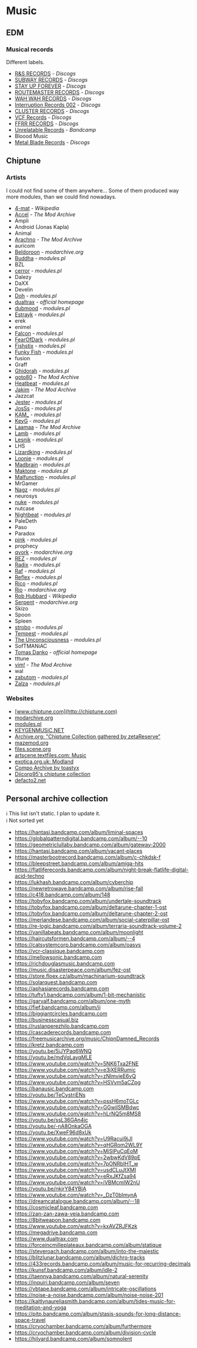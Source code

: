 # Music
## EDM
### Musical records
Different labels.
* [R&S RECORDS](https://www.discogs.com/label/245-R-S-Records) - *Discogs*
* [SUBWAY RECORDS](https://www.discogs.com/label/10144-Subway-Records) - *Discogs*
* [STAY UP FOREVER](https://www.discogs.com/label/1183-Stay-Up-Forever) - *Discogs*
* [ROUTEMASTER RECORDS](https://www.discogs.com/label/2599-Routemaster-Records) - *Discogs*
* [WAH WAH RECORDS](https://www.discogs.com/label/152264-Wah-Wah-Records) - *Discogs*
* [Interruption Records 002](https://www.discogs.com/Various-Interruption-Records-002/release/16163175) - *Discogs*
* [CLUSTER RECORDS](https://www.discogs.com/label/2801-Cluster-Records) - *Discogs*
* [VCF Records](https://www.discogs.com/label/2543-Voltage-Controlled-Frequencies-VCF) - *Discogs*
* [FFRR RECORDS](https://www.discogs.com/label/297-FFRR) - *Discogs*
* [Unrelatable Records](https://unrelatable.bandcamp.com) - *Bandcamp*
* Bloood Music
* [Metal Blade Records](https://www.discogs.com/label/45267-Metal-Blade-Records) - *Discogs*

## Chiptune
### Artists
I could not find some of them anywhere... Some of them produced way more modules, than we could find nowadays.
* [4-mat](https://en.wikipedia.org/wiki/4mat) - *Wikipedia*
* [Accel](https://modarchive.org/index.php?request=search&search_type=guessed_artist&query=accel) - *The Mod Archive*
* Ampli
* Android (Jonas Kapla)
* Animal
* [Arachno](http://www.modules.pl/?id=modules&aid=318) - *The Mod Archive*
* auricom
* [Beldoroon](https://modarchive.org/index.php?request=view_profile&query=68954) - *modarchive.org*
* [Buddha](http://www.modules.pl/?id=modules&aid=1578) - *modules.pl*
* BZL
* [cerror](http://www.modules.pl/?id=modules&aid=26) - *modules.pl*
* Dalezy
* DaXX
* Develin
* [Doh](http://www.modules.pl/?id=modules&aid=45) - *modules.pl*
* [dualtrax](https://www.dualtrax.com/) - *official homepage*
* [dubmood](http://www.modules.pl/?id=modules&aid=522) - *modules.pl*
* [Estrayk](http://www.modules.pl/?id=modules&aid=51) - *modules.pl*
* erek
* enimel
* [Falcon](http://www.modules.pl/?id=modules&aid=53) - *modules.pl*
* [FearOfDark](http://www.modules.pl/?id=modules&aid=1098) - *modules.pl*
* [Fishstix](http://www.modules.pl/?id=modules&aid=1003) - *modules.pl*
* [Funky Fish](http://www.modules.pl/?id=modules&aid=546) - *modules.pl*
* fusion
* Graff
* [Ghidorah](http://www.modules.pl/?id=modules&aid=58) - *modules.pl*
* [goto80](https://modarchive.org/index.php?request=view_profile&query=69671) - *The Mod Archive*
* [Heatbeat](http://www.modules.pl/?id=modules&aid=66) - *modules.pl*
* [Jakim](https://modarchive.org/index.php?request=view_profile&query=69513) - *The Mod Archive*
* Jazzcat
* [Jester](http://www.modules.pl/?id=modules&aid=287) - *modules.pl*
* [JosSs](http://www.modules.pl/?id=modules&aid=282) - *modules.pl*
* [KAM_](http://www.modules.pl/?id=modules&aid=296) - *modules.pl*
* [KeyG](http://www.modules.pl/?id=modules&aid=239) - *modules.pl*
* [Laamaa](https://modarchive.org/index.php?request=view_profile&query=68863) - *The Mod Archive*
* [Lamb](http://www.modules.pl/?id=modules&aid=268) - *modules.pl*
* [Lesnik](http://www.modules.pl/?id=modules&aid=77) - *modules.pl*
* LHS
* [Lizardking](http://www.modules.pl/?id=modules&aid=78) - *modules.pl*
* [Loonie](http://www.modules.pl/?id=modules&aid=79) - *modules.pl*
* [Madbrain](http://www.modules.pl/?id=modules&aid=1691) - *modules.pl*
* [Maktone](http://www.modules.pl/?id=modules&aid=83) - *modules.pl*
* [Malfunction](http://www.modules.pl/?id=modules&aid=182) - *modules.pl*
* MrGamer
* [Nagz](http://www.modules.pl/?id=modules&aid=324) - *modules.pl*
* neurosys
* [nuke](http://www.modules.pl/?id=modules&aid=337) - *modules.pl*
* nutcase
* [Nightbeat](http://www.modules.pl/?id=modules&aid=166) - *modules.pl*
* PaleDeth
* Paso
* Paradox
* [pink](http://www.modules.pl/?id=modules&aid=100) - *modules.pl*
* prophecy
* [qvork](https://modarchive.org/index.php?request=view_profile&query=90239) - *modarchive.org*
* [REZ](http://www.modules.pl/?id=modules&aid=442) - *modules.pl*
* [Radix](http://www.modules.pl/?id=modules&aid=105) - *modules.pl*
* [Raf](http://www.modules.pl/?id=modules&aid=712) - *modules.pl*
* [Reflex](http://www.modules.pl/?id=modules&aid=1295) - *modules.pl*
* [Rico](http://www.modules.pl/?id=modules&aid=1352) - *modules.pl*
* [Rio](https://modarchive.org/index.php?request=view_profile&query=68861) - *modarchive.org*
* [Rob Hubbard](https://en.wikipedia.org/wiki/Rob_Hubbard) - *Wikipedia*
* [Serpent](https://modarchive.org/index.php?request=view_profile&query=81954) - *modarchive.org*
* Skizo
* Spoon
* Spleen
* [strobo](http://www.modules.pl/?id=modules&aid=993) - *modules.pl*
* [Tempest](http://www.modules.pl/?id=modules&aid=302) - *modules.pl*
* [The Unconsciousness](http://www.modules.pl/?id=modules&aid=334) - *modules.pl*
* SofTMANiAC
* [Tomas Danko](http://www.danko.se/) - *official homepage*
* tttune
* [vim!](https://modarchive.org/index.php?request=view_profile&query=85752) - *The Mod Archive*
* wal
* [zabutom](http://www.modules.pl/?id=modules&aid=523) - *modules.pl*
* [Zalza](http://www.modules.pl/?id=modules&aid=258) - *modules.pl*

### Websites
* [www.chiptune.com](http://chiptune.com)
* [modarchive.org](http://modarchive.org)
* [modules.pl](http://www.modules.pl)
* [KEYGENMUSiC.NET](http://keygenmusic.net)
* [Archive.org: "Chiptune Collection gathered by zetaReserve"](https://archive.org/details/chiptunes_from_zetareserve)
* [mazemod.org](https://www.mazemod.org)
* [files.scene.org](https://files.scene.org)
* [artscene.textfiles.com: Music](http://artscene.textfiles.com/music/)
* [exotica.org.uk: Modland](https://www.exotica.org.uk/wiki/Special:Modland)
* [Compo Archive by toastyx](http://compo.toastyx.net/)
* [Diicorp95's chiptune collection](http://diicorp95.neonarod.com/chiptunes.html)
* [defacto2.net](https://defacto2.net)

## Personal archive collection
:information_source: This list isn't static. I plan to update it.<br>
:information_source: Not sorted yet

* https://hantasi.bandcamp.com/album/liminal-spaces
* https://globalpatterndigital.bandcamp.com/album/--10
* https://geometriclullaby.bandcamp.com/album/gateway-2000
* https://hantasi.bandcamp.com/album/vacant-places
* https://masterbootrecord.bandcamp.com/album/c-chkdsk-f
* https://bleepstreet.bandcamp.com/album/amiga-hits
* https://flatliferecords.bandcamp.com/album/night-break-flatlife-digital-acid-techno
* https://lukhash.bandcamp.com/album/cyberchip
* https://newretrowave.bandcamp.com/album/rise-fall
* https://c418.bandcamp.com/album/148
* https://tobyfox.bandcamp.com/album/undertale-soundtrack
* https://tobyfox.bandcamp.com/album/deltarune-chapter-1-ost
* https://tobyfox.bandcamp.com/album/deltarune-chapter-2-ost
* https://merlandese.bandcamp.com/album/social-caterpillar-ost
* https://re-logic.bandcamp.com/album/terraria-soundtrack-volume-2
* https://vanillabeats.bandcamp.com/album/moonlight
* https://haircutsformen.bandcamp.com/album/--4
* https://catsystemcorp.bandcamp.com/album/oasys
* https://vcr-classique.bandcamp.com
* https://mellowsonic.bandcamp.com
* https://richdouglasmusic.bandcamp.com
* https://music.disasterpeace.com/album/fez-ost
* https://store.floex.cz/album/machinarium-soundtrack
* https://solarquest.bandcamp.com
* https://aphasiarecords.bandcamp.com
* https://tufty1.bandcamp.com/album/1-bit-mechanistic
* https://garvalf.bandcamp.com/album/one-myth
* https://fief.bandcamp.com/album/ii
* https://biggiantcircles.bandcamp.com
* https://businesscasual.biz
* https://ruslanperezhilo.bandcamp.com
* https://cascaderecords.bandcamp.com
* https://freemusicarchive.org/music/ChipnDamned_Records
* https://kretz.bandcamp.com
* https://youtu.be/5jJYPaq6WNQ
* https://youtu.be/mdVqLayqMLE
* https://www.youtube.com/watch?v=5NK6Txa2FNE
* https://www.youtube.com/watch?v=e3jXERRumic
* https://www.youtube.com/watch?v=zNlmvieE6vQ
* https://www.youtube.com/watch?v=HSVvm5aCZpg
* https://banausic.bandcamp.com
* https://youtu.be/TeCystriENs
* https://www.youtube.com/watch?v=pssH6moTGLc
* https://www.youtube.com/watch?v=GGwiISMBdwc
* https://www.youtube.com/watch?v=hLrNQ5m8MS8
* https://youtu.be/ssL36GAn4jc
* https://youtu.be/-nA8OnkaOGA
* https://youtu.be/XweF96d8xUk
* https://www.youtube.com/watch?v=U9Racui9jJI
* https://www.youtube.com/watch?v=qHGRom2WL9Y
* https://www.youtube.com/watch?v=MiSlPuCqEoM
* https://www.youtube.com/watch?v=2wbwKdV89pE
* https://www.youtube.com/watch?v=7pONRbIHT_w
* https://www.youtube.com/watch?v=usdCLuJtXMI
* https://www.youtube.com/watch?v=eRxJKfZsa94
* https://www.youtube.com/watch?v=iVBMcmIW2nU
* https://youtu.be/nkjrY84YBlA
* https://www.youtube.com/watch?v=_DzT0bImynA
* https://dreamcatalogue.bandcamp.com/album/--18
* https://cosmicleaf.bandcamp.com
* https://zan-zan-zawa-veia.bandcamp.com
* https://8bitweapon.bandcamp.com
* https://www.youtube.com/watch?v=kxAVZRJFKzk
* https://megadrive.bandcamp.com
* https://www.dualtrax.com
* https://forceincmilleplateaux.bandcamp.com/album/statique
* https://steveroach.bandcamp.com/album/into-the-majestic
* https://blitzlunar.bandcamp.com/album/dichro-tracks
* https://433records.bandcamp.com/album/music-for-recurring-decimals
* https://kunsf.bandcamp.com/album/idle-2
* https://taennya.bandcamp.com/album/natural-serenity
* https://inquiri.bandcamp.com/album/seven
* https://vbtape.bandcamp.com/album/intricate-oscillations
* https://noise-a-noise.bandcamp.com/album/noise-noise-201
* https://kaitlynaureliasmith.bandcamp.com/album/tides-music-for-meditation-and-yoga
* https://pitp.bandcamp.com/album/stasis-sounds-for-long-distance-space-travel
* https://cryochamber.bandcamp.com/album/furthermore
* https://cryochamber.bandcamp.com/album/division-cycle
* https://hilyard.bandcamp.com/album/somnolent
